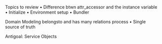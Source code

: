 Topics to review 
  • Difference btwn attr_accessor and the instance variable
  • Initialize
  • Environment setup 
  • Bundler

  Domain Modeling
  belongsto and has many relations
  process
  • Single source of truth
  
Antigoal: Service Objects
